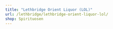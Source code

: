 ```yaml
---
title: "Lethbridge Orient Liquor (LOL)"
url: /lethbridge/lethbridge-orient-liquor-lol/
shop: Spirituosen
---
```


